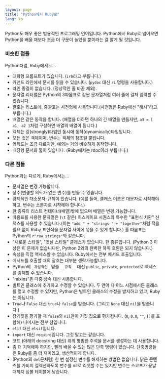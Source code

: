 ```yaml
---
layout: page
title: "Python에서 Ruby로"
lang: ko
---
```


Python도 매우 좋은 범용적인 프로그래밍 언어입니다. Python에서 Ruby로
넘어오면 Python을 배울 때보다 조금 더 구문이 늘었을 뿐이라는 걸
알게 될 것입니다.

### 비슷한 점들

Python처럼, Ruby에서도...

* 대화형 프롬프트가 있습니다. (`irb`라고 부릅니다.)
* 커맨드 라인에서 문서를 읽을 수 있습니다. (`pydoc` 대신 `ri` 명령을
  사용합니다.)
* 라인 종결이 없습니다. (정상적인 줄 바꿈 제외).
* 문자열 리터럴은 Python의 3따옴표로 감싼 문자열처럼 여러 줄에 걸쳐
  입력할 수 있습니다.
* 괄호는 리스트에, 중괄호는 사전형에 사용합니다.(사전형은 Ruby에선
  "해시"라고 부릅니다.)
* 배열은 같은 동작을 합니다. (배열을 더하면 하나의 긴 배열을 만들지만,
  `a3 = [ a1, a2 ]`처럼 구성하면 배열의 배열이 됩니다.)
* 객체는 강(strongly)타입인 동시에 동적(dynamically)타입입니다.
* 모든 것은 객체이며, 변수는 객체의 참조일 뿐입니다.
* 키워드는 조금 다르지만, 예외는 거의 비슷하게 동작합니다.
* 내장형 문서화 툴이 있습니다. (Ruby에서는 rdoc이라 부릅니다.)

### 다른 점들

Python과는 다르게, Ruby에서는...

* 문자열은 변경 가능합니다.
* 상수(변경할 의도가 없는 변수)를 만들 수 있습니다.
* 강제적인 대소문자-규칙이 있습니다. (예를 들어, 클래스 이름은 대문자로
  시작해야 하고, 변수는 소문자로 시작해야 합니다.)
* 한 종류의 리스트 컨테이너(배열)밖에 없으며 배열은 변경 가능합니다.
* 따옴표를 사용한 문자열은 (`\t` 같은) 이스케이프 시퀀스와 특수한 "표현식
  치환" 신택스를 사용할 수 있습니다.(이는 `"add " + "strings " + "together"`처럼
  적을 필요 없이 Ruby 표현식을 문자열 사이에 넣을 수 있게 합니다.)
  홀 따옴표는 Python의 `r"raw strings"`와 같습니다.
* "새로운 스타일", "옛날 스타일" 클래스가 없습니다. 한 종류입니다.
  (Python 3 이상은 이 문제가 없습니다만, Python 2와의 완벽한 하위 호환은
  되지 않습니다.)
* 속성을 직접 액세스할 수 없습니다. Ruby에서는 전부 메서드 호출입니다.
* 메서드를 호출할 때의 괄호는 대부분 생략가능합니다.
* Python의 `_자발적인_` 밑줄 `__규칙__` 대신 `public`, `private`,
  `protected`로 액세스를 강제할 수 있습니다.
* “mixins”은 다중 상속 대신 사용합니다.
* 빌트인 클래스에 추가하고 수정할 수 있습니다. 두 언어 다 어느 시점에서든
  클래스를 열고 수정할 수 있지만, Python은 빌트인 클래스의 수정을 방지하고
  있고, Ruby는 아닙니다.
* `True`나 `False` 대신 `true`나 `false`를 받습니다. (그리고 `None` 대신
  `nil`을 받습니다.)
* 참거짓을 평가할 때 `false`와 `nil`만이 거짓 값으로 평가됩니다.
  (`0`, `0.0`, `""`, `[]`를 포함해) 나머지는 전부 참입니다.
* `elif` 대신 `elsif`입니다.
* `import` 대신 `require`입니다. 그것 말고는 같습니다.
* 코드 (아래의 docstring 대신) 위의 평범한 주석을 문서를 생성하는 데
  사용합니다.
* 좀 더 기억해야 하지만, 빨리 배울 수 있는 많은 단축 명령이 있습니다.
  단축명령들은 Ruby를 좀 더 재미있고, 생산적이게 합니다.
* (Python의 `del`문처럼) 한 번 설정한 변수를 해제하는 방법은 없습니다.
  낡은 콘텐츠를 가비지 컬렉션하도록 변수를 nil로 리셋할 수는 있지만
  변수는 스코프가 끝날 때까지 심볼 테이블에 남습니다.
